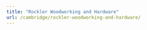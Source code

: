 ```yaml
---
title: "Rockler Woodworking and Hardware"
url: /cambridge/rockler-woodworking-and-hardware/
---
```

